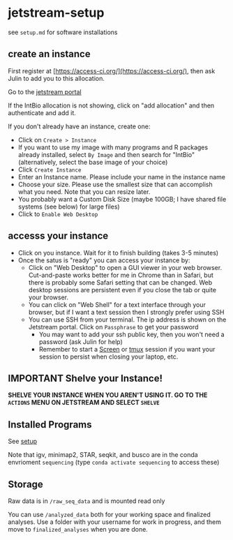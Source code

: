 # jetstream-setup

see `setup.md` for software installations

## create an instance

First register at [https://access-ci.org/](https://access-ci.org/), then ask Julin to add you to this allocation.

Go to the [jetstream portal](https://jetstream2.exosphere.app/)

If the IntBio allocation is not showing, click on "add allocation" and then authenticate and add it.

If you don't already have an instance, create one:
* Click on `Create > Instance`
* If you want to use my image with many programs and R packages already installed, select `By Image` and then search for "IntBio" (alternatively, select the base image of your choice)
* Click `Create Instance`
* Enter an Instance name.  Please include your name in the instance name
* Choose your size.  Please use the smallest size that can accomplish what you need.  Note that you can resize later.
* You probably want a Custom Disk Size (maybe 100GB; I have shared file systems (see below) for large files)
* Click to `Enable Web Desktop`

## accesss your instance

* Click on you instance.  Wait for it to finish building (takes 3-5 minutes)
* Once the satus is "ready" you can access your instance by:
  + Click on "Web Desktop" to open a GUI viewer in your web browser.  Cut-and-paste works better for me in Chrome than in Safari, but there is probably some Safari setting that can be changed.  Web desktop sessions are persistent even if you close the tab or quite your browser.
  + You can click on "Web Shell" for a text interface through your browser, but if I want a text session then I strongly prefer using SSH
  + You can use SSH from your terminal.  The ip address is shown on the Jetstream portal.  Click on `Passphrase` to get your password
    + You may want to add your ssh public key, then you won't need a password (ask Julin for help)
    + Remember to start a [Screen](https://jnmaloof.github.io/BIS180L_web/2024/05/17/screenGuide/) or [tmux](https://github.com/tmux/tmux/wiki) session if you want your session to persist when closing your laptop, etc.
   
## IMPORTANT Shelve your Instance!

__SHELVE YOUR INSTANCE WHEN YOU AREN'T USING IT.  GO TO THE `ACTIONS` MENU ON JETSTREAM AND SELECT `SHELVE`__

##  Installed Programs

See [setup](https://github.com/IntBio-UCD/jetstream-setup/blob/main/setup.md)

Note that igv, minimap2, STAR, seqkit, and busco are in the conda envrioment `sequencing` (type `conda activate sequencing` to access these)

## Storage

Raw data is in `/raw_seq_data` and is mounted read only

You can use `/analyzed_data` both for your working space and finalized analyses.  Use a folder with your username for work in progress, and them move to `finalized_analyses` when you are done.

